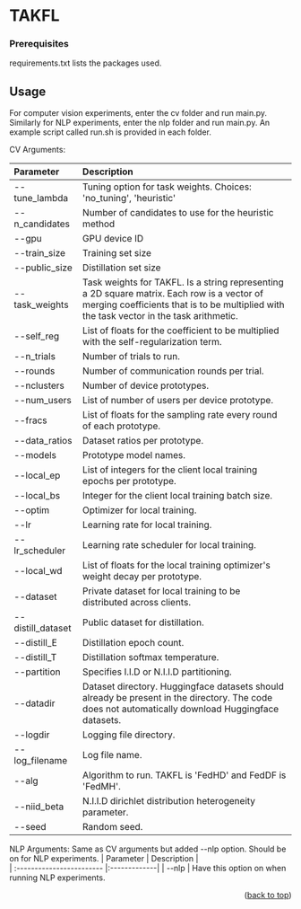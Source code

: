 # TAKFL

<a name="readme-top"></a>

### Prerequisites

requirements.txt lists the packages used. 

## Usage

For computer vision experiments, enter the cv folder and run main.py. Similarly for NLP experiments, enter the nlp folder and run main.py. 
An example script called run.sh is provided in each folder. 

CV Arguments: 

| Parameter                 | Description   |	
| :------------------------ |:-------------|
| --tune_lambda      | Tuning option for task weights. Choices: 'no_tuning', 'heuristic'
| --n_candidates	      | Number of candidates to use for the heuristic method
| --gpu  		      |GPU device ID
| --train_size	      | Training set size
| --public_size   | Distillation set size
| --task_weights | Task weights for TAKFL. Is a string representing a 2D square matrix. Each row is a vector of merging coefficients that is to be multiplied with the task vector in the task arithmetic. 
| --self_reg | List of floats for the coefficient to be multiplied with the self-regularization term. 
| --n_trials | Number of trials to run. 
| --rounds | Number of communication rounds per trial.
| --nclusters  | Number of device prototypes. 
| --num_users | List of number of users per device prototype. 
| --fracs  | List of floats for the sampling rate every round of each prototype. 
| --data_ratios  | Dataset ratios per prototype. 
| --models | Prototype model names. 
| --local_ep | List of integers for the client local training epochs per prototype. 
| --local_bs | Integer for the client local training batch size. 
| --optim | Optimizer for local training. 
| --lr | Learning rate for local training. 
| --lr_scheduler | Learning rate scheduler for local training. 
| --local_wd | List of floats for the local training optimizer's weight decay per prototype. 
| --dataset | Private dataset for local training to be distributed across clients. 
| --distill_dataset | Public dataset for distillation. 
| --distill_E | Distillation epoch count. 
| --distill_T | Distillation softmax temperature. 
| --partition | Specifies I.I.D or N.I.I.D partitioning. 
| --datadir | Dataset directory. Huggingface datasets should already be present in the directory. The code does not automatically download Huggingface datasets. 
| --logdir | Logging file directory. 
| --log_filename | Log file name. 
| --alg | Algorithm to run. TAKFL is 'FedHD' and FedDF is 'FedMH'. 
| --niid_beta | N.I.I.D dirichlet distribution heterogeneity parameter. 
| --seed | Random seed. 


NLP Arguments: 
Same as CV arguments but added --nlp option. Should be on for NLP experiments. 
| Parameter                 | Description   |	
| :------------------------ |:-------------|
| --nlp          	      | Have this option on when running NLP experiments. 

<p align="right">(<a href="#readme-top">back to top</a>)</p>

